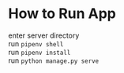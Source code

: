# How to Run App

enter server directory\
run `pipenv shell`\
run `pipenv install`\
run `python manage.py serve`
